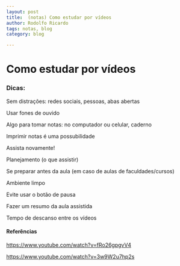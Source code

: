 ```yaml
---
layout: post
title:  (notas) Como estudar por vídeos
author: Rodolfo Ricardo
tags: notas, blog
category: blog

---
```


# Como estudar por vídeos

### Dicas:

Sem distrações: redes sociais, pessoas, abas abertas

Usar fones de ouvido

Algo para tomar notas: no computador ou celular, caderno

Imprimir notas é uma possubilidade

Assista novamente!

Planejamento (o que assistir)

Se preparar antes da aula (em caso de aulas de faculdades/cursos)

Ambiente limpo

Evite usar o botão de pausa

Fazer um resumo da aula assistida

Tempo de descanso entre os vídeos





#### Referências

https://www.youtube.com/watch?v=fRo26gpgvV4

https://www.youtube.com/watch?v=3w9W2u7hp2s

